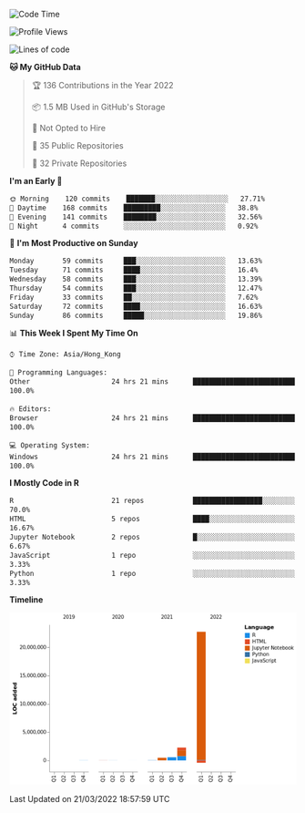 

<!--**wt12318/wt12318** is a ✨ _special_ ✨ repository because its `README.md` (this file) appears on your GitHub profile.-->

<!--START_SECTION:waka-->
![Code Time](http://img.shields.io/badge/Code%20Time-38%20hrs%2025%20mins-blue)

![Profile Views](http://img.shields.io/badge/Profile%20Views-80-blue)

![Lines of code](https://img.shields.io/badge/From%20Hello%20World%20I%27ve%20Written-26%20Million%20lines%20of%20code-blue)

**🐱 My GitHub Data** 

> 🏆 136 Contributions in the Year 2022
 > 
> 📦 1.5 MB Used in GitHub's Storage 
 > 
> 🚫 Not Opted to Hire
 > 
> 📜 35 Public Repositories 
 > 
> 🔑 32 Private Repositories  
 > 
**I'm an Early 🐤** 

```text
🌞 Morning    120 commits    ███████░░░░░░░░░░░░░░░░░░   27.71% 
🌆 Daytime    168 commits    █████████░░░░░░░░░░░░░░░░   38.8% 
🌃 Evening    141 commits    ████████░░░░░░░░░░░░░░░░░   32.56% 
🌙 Night      4 commits      ░░░░░░░░░░░░░░░░░░░░░░░░░   0.92%

```
📅 **I'm Most Productive on Sunday** 

```text
Monday       59 commits     ███░░░░░░░░░░░░░░░░░░░░░░   13.63% 
Tuesday      71 commits     ████░░░░░░░░░░░░░░░░░░░░░   16.4% 
Wednesday    58 commits     ███░░░░░░░░░░░░░░░░░░░░░░   13.39% 
Thursday     54 commits     ███░░░░░░░░░░░░░░░░░░░░░░   12.47% 
Friday       33 commits     ██░░░░░░░░░░░░░░░░░░░░░░░   7.62% 
Saturday     72 commits     ████░░░░░░░░░░░░░░░░░░░░░   16.63% 
Sunday       86 commits     █████░░░░░░░░░░░░░░░░░░░░   19.86%

```


📊 **This Week I Spent My Time On** 

```text
⌚︎ Time Zone: Asia/Hong_Kong

💬 Programming Languages: 
Other                    24 hrs 21 mins      █████████████████████████   100.0%

🔥 Editors: 
Browser                  24 hrs 21 mins      █████████████████████████   100.0%

💻 Operating System: 
Windows                  24 hrs 21 mins      █████████████████████████   100.0%

```

**I Mostly Code in R** 

```text
R                        21 repos            █████████████████░░░░░░░░   70.0% 
HTML                     5 repos             ████░░░░░░░░░░░░░░░░░░░░░   16.67% 
Jupyter Notebook         2 repos             █░░░░░░░░░░░░░░░░░░░░░░░░   6.67% 
JavaScript               1 repo              ░░░░░░░░░░░░░░░░░░░░░░░░░   3.33% 
Python                   1 repo              ░░░░░░░░░░░░░░░░░░░░░░░░░   3.33%

```


**Timeline**

![Chart not found](https://raw.githubusercontent.com/wt12318/wt12318/main/charts/bar_graph.png) 


 Last Updated on 21/03/2022 18:57:59 UTC
<!--END_SECTION:waka-->


